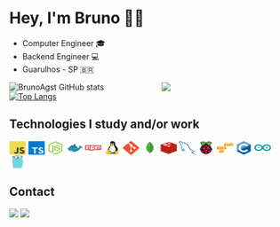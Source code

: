 # Hey, I'm Bruno 🤙🏽 


- Computer Engineer 🎓
- Backend Engineer 💻
- Guarulhos - SP 🇧🇷

<img align='right' src="https://media.giphy.com/media/iIqmM5tTjmpOB9mpbn/giphy.gif" width="230">

![BrunoAgst GitHub stats](https://github-readme-stats.vercel.app/api?username=BrunoAgst&hide=contribs,prs&theme=tokyonight)<br>
[![Top Langs](https://github-readme-stats.vercel.app/api/top-langs/?username=BrunoAgst&hide=python,vue,html,css&layout=compact&theme=tokyonight)](https://github.com/anuraghazra/github-readme-stats)<br>

## Technologies I study and/or work
<div>
  <img align="center" alt="javascript" height="25" width="30" src="https://raw.githubusercontent.com/devicons/devicon/master/icons/javascript/javascript-original.svg">
    <img align="center" alt="typescript" height="25" width="30" src="https://raw.githubusercontent.com/devicons/devicon/master/icons/typescript/typescript-original.svg">
  <img align="center" alt="nodejs" height="25" width="30" src="https://raw.githubusercontent.com/devicons/devicon/master/icons/nodejs/nodejs-original.svg">
  <img align="center" alt="express" height="25" width="30" src="https://raw.githubusercontent.com/devicons/devicon/master/icons/docker/docker-original.svg">
  <img align="center" alt="npm" height="25" width="30" src="https://raw.githubusercontent.com/devicons/devicon/master/icons/npm/npm-original-wordmark.svg">
  <img align="center" alt="linux" height="25" width="30" src="https://raw.githubusercontent.com/devicons/devicon/master/icons/linux/linux-original.svg">
  <img align="center" alt="git" height="25" width="30" src="https://raw.githubusercontent.com/devicons/devicon/master/icons/git/git-original.svg">
  <img align="center" alt="mongodb" height="25" width="30" src="https://raw.githubusercontent.com/devicons/devicon/master/icons/mongodb/mongodb-original.svg">
  <img align="center" alt="redis" height="25" width="30" src="https://raw.githubusercontent.com/devicons/devicon/master/icons/redis/redis-original.svg">
  <img align="center" alt="postgresql" height="25" width="30" src="https://raw.githubusercontent.com/devicons/devicon/master/icons/mysql/mysql-original.svg">
  <img align="center" alt="raspberrypi" height="25" width="30" src="https://raw.githubusercontent.com/devicons/devicon/master/icons/raspberrypi/raspberrypi-original.svg">
  <img align="center" alt="amazon" height="25" width="30" src="https://github.com/devicons/devicon/blob/master/icons/amazonwebservices/amazonwebservices-original.svg">
  <img align="center" alt="c" height="25" width="30" src="https://github.com/devicons/devicon/blob/master/icons/c/c-original.svg">
  <img align="center" alt="arduino" height="25" width="30" src="https://raw.githubusercontent.com/devicons/devicon/master/icons/arduino/arduino-original.svg">
  <img align="center" alt="golang" height="25" width="30" src="https://raw.githubusercontent.com/devicons/devicon/master/icons/go/go-original.svg">
</div>

## Contact
<a href="https://www.linkedin.com/in/bruno-augusto-81790170/"><img src="https://img.shields.io/badge/LinkedIn-0077B5?style=for-the-badge&logo=linkedin&logoColor=white"></a>
<a href="mailto:bruno_agst@hotmail.com"><img src="https://img.shields.io/badge/Microsoft_Outlook-0078D4?style=for-the-badge&logo=microsoft-outlook&logoColor=white"></a>

